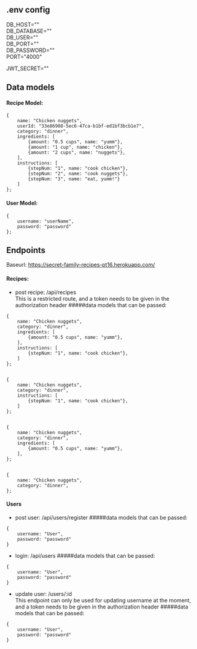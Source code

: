 ## .env config
DB_HOST=""<br/>
DB_DATABASE=""<br/>
DB_USER=""<br/>
DB_PORT=""<br/>
DB_PASSWORD=""<br/>
PORT="4000"<br/>

JWT_SECRET=""<br/>


## Data models
#### Recipe Model:
```$xslt
{
    name: "Chicken nuggets",
    userId: "33e86908-5ec6-47ca-b1bf-ed1bf3bcb1e7",
    category: "dinner",
    ingredients: [
        {amount: "0.5 cups", name: "yumm"},
        {amount: "1 cup", name: "chicken"},
        {amount: "2 cups", name: "nuggets"},
    ],
    instructions: [
        {stepNum: "1", name: "cook chicken"},
        {stepNum: "2", name: "cook nuggets"},
        {stepNum: "3", name: "eat, yumm!"}
    ]
};
```

#### User Model:
```$xslt
{
    username: "userName",
    password: "password"
};
```

## Endpoints
Baseurl: https://secret-family-recipes-pt16.herokuapp.com/


#### Recipes:
* post recipe: /api/recipes<br/>
This is a restricted route, and a token needs to be given in the authorization header
#####data models that can be passed:
```$xslt
{
    name: "Chicken nuggets",
    category: "dinner",
    ingredients: [
        {amount: "0.5 cups", name: "yumm"},
    ],
    instructions: [
        {stepNum: "1", name: "cook chicken"},
    ]
};


{
    name: "Chicken nuggets",
    category: "dinner",
    instructions: [
        {stepNum: "1", name: "cook chicken"},
    ]
};


{
    name: "Chicken nuggets",
    category: "dinner",
    ingredients: [
        {amount: "0.5 cups", name: "yumm"},
    ],
};


{
    name: "Chicken nuggets",
    category: "dinner",
};

```

#### Users
* post user: /api/users/register
#####data models that can be passed:
```$xslt
{
    username: "User",
    password: "password"
}
```
* login: /api/users
#####data models that can be passed:
```$xslt
{
    username: "User",
    password: "password"
}
```
* update user: /users/:id<br/>
This endpoint can only be used for updating username at the moment, and a token needs to be given in the authorization header
#####data models that can be passed:
```$xslt
{
    username: "User",
    password: "password"
}
```
